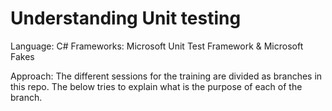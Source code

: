 # Understanding Unit testing 
Language: C#
Frameworks: Microsoft Unit Test Framework & Microsoft Fakes

Approach: The different sessions for the training are divided as branches in this repo. The below tries to explain what is the purpose of each of the branch.


